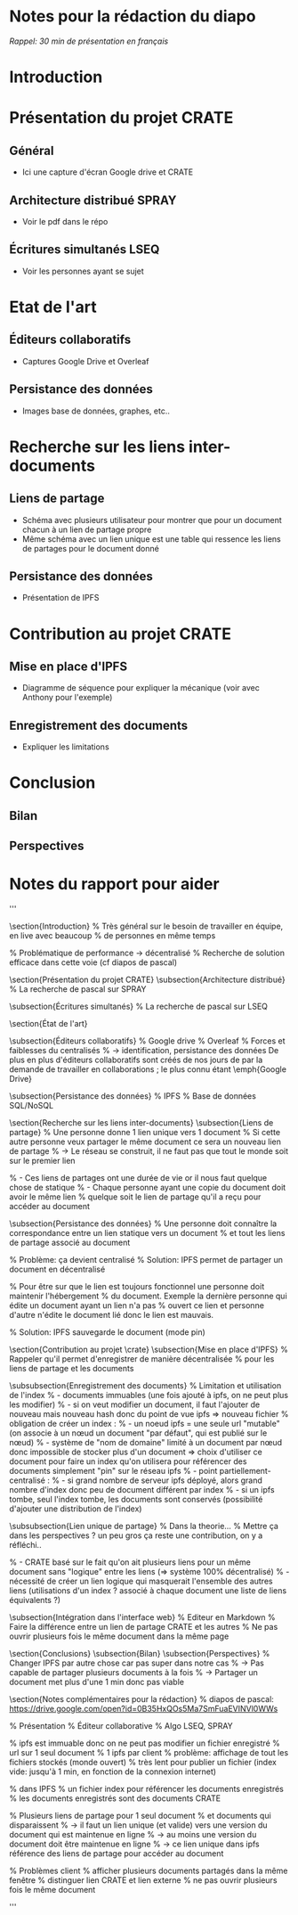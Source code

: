 # Notes pour la rédaction du diapo
*Rappel: 30 min de présentation en français*

# Introduction

# Présentation du projet CRATE
## Général
* Ici une capture d'écran Google drive et CRATE

## Architecture distribué SPRAY
* Voir le pdf dans le répo

## Écritures simultanés LSEQ
* Voir les personnes ayant se sujet

# Etat de l'art
## Éditeurs collaboratifs
* Captures Google Drive et Overleaf

## Persistance des données
* Images base de données, graphes, etc..

# Recherche sur les liens inter-documents
## Liens de partage
* Schéma avec plusieurs utilisateur pour montrer que pour un document chacun à un lien de partage propre
* Même schéma avec un lien unique est une table qui ressence les liens de partages pour le document donné

## Persistance des données
* Présentation de IPFS

# Contribution au projet CRATE
## Mise en place d'IPFS
* Diagramme de séquence pour expliquer la mécanique (voir avec Anthony pour l'exemple)

## Enregistrement des documents
* Expliquer les limitations

# Conclusion
## Bilan
## Perspectives

# Notes du rapport pour aider 

'''

\section{Introduction}
% Très général sur le besoin de travailler en équipe, en live avec beaucoup
% de personnes en même temps

% Problématique de performance -> décentralisé
% Recherche de solution efficace dans cette voie (cf diapos de pascal)

\section{Présentation du projet CRATE}
\subsection{Architecture distribué}
% La recherche de pascal sur SPRAY

\subsection{Écritures simultanés}
% La recherche de pascal sur LSEQ

\section{État de l'art}

\subsection{Éditeurs collaboratifs}
% Google drive
% Overleaf
% Forces et faiblesses du centralisés
% -> identification, persistance des données
De plus en plus d'éditeurs collaboratifs sont créés de nos jours de par la demande de travailler en collaborations ; le plus connu étant \emph{Google Drive} 

\subsection{Persistance des données}
% IPFS
% Base de données SQL/NoSQL

\section{Recherche sur les liens inter-documents}
\subsection{Liens de partage}
% Une personne donne 1 lien unique vers 1 document
% Si cette autre personne veux partager le même document ce sera un nouveau lien de partage
% -> Le réseau se construit, il ne faut pas que tout le monde soit sur le premier lien

% - Ces liens de partages ont une durée de vie or il nous faut quelque chose de statique
% - Chaque personne ayant une copie du document doit avoir le même lien 
% quelque soit le lien de partage qu'il a reçu pour accéder au document

\subsection{Persistance des données}
% Une personne doit connaître la correspondance entre un lien statique vers un document 
% et tout les liens de partage associé au document

% Problème: ça devient centralisé
% Solution: IPFS permet de partager un document en décentralisé

% Pour être sur que le lien est toujours fonctionnel une personne doit maintenir l'hébergement
% du document. Exemple la dernière personne qui édite un document ayant un lien n'a pas 
% ouvert ce lien et personne d'autre n'édite le document lié donc le lien est mauvais.

% Solution: IPFS sauvegarde le document (mode pin)

\section{Contribution au projet \crate}
\subsection{Mise en place d'IPFS}
% Rappeler qu'il permet d'enregistrer de manière décentralisée
% pour les liens de partage et les documents

\subsubsection{Enregistrement des documents}
% Limitation et utilisation de l'index
% - documents immuables (une fois ajouté à ipfs, on ne peut plus les modifier)
% - si on veut modifier un document, il faut l'ajouter de nouveau mais nouveau hash donc du point de vue ipfs => nouveau fichier
% obligation de créer un index :
% - un noeud ipfs = une seule url "mutable" (on associe à un nœud un document "par défaut", qui est publié sur le nœud)
% - système de "nom de domaine" limité à un document par nœud donc impossible de stocker plus d'un document => choix d'utiliser ce document pour faire un index qu'on utilisera pour référencer des documents simplement "pin" sur le réseau ipfs
% - point partiellement-centralisé :
%		- si grand nombre de serveur ipfs déployé, alors grand nombre d'index donc peu de document différent par index
%		- si un ipfs tombe, seul l'index tombe, les documents sont conservés (possibilité d'ajouter une distribution de l'index)


\subsubsection{Lien unique de partage}
% Dans la theorie...
% Mettre ça dans les perspectives ? un peu gros ça reste une contribution, on y a réfléchi..

% - CRATE basé sur le fait qu'on ait plusieurs liens pour un même document sans "logique" entre les liens (=> système 100% décentralisé)
% - nécessité de créer un lien logique qui masquerait l'ensemble des autres liens (utilisations d'un index ? associé à chaque document une liste de liens équivalents ?)

\subsection{Intégration dans l'interface web}
% Editeur en Markdown
% Faire la différence entre un lien de partage CRATE et les autres
% Ne pas ouvrir plusieurs fois le même document dans la même page

\section{Conclusions}
\subsection{Bilan}
\subsection{Perspectives}
% Changer IPFS par autre chose car pas super dans notre cas
% -> Pas capable de partager plusieurs documents à la fois
% -> Partager un document met plus d'une 1 min donc pas viable

\section{Notes complémentaires pour la rédaction}
% diapos de pascal: https://drive.google.com/open?id=0B35HxQOs5Ma7SmFuaEVINVl0WWs

% Présentation
% Éditeur collaborative
% Algo LSEQ, SPRAY

% ipfs est immuable donc on ne peut pas modifier un fichier enregistré 
% url sur 1 seul document
% 1 ipfs par client
% problème: affichage de tout les fichiers stockés (monde ouvert)
% très lent pour publier un fichier (index vide: jusqu'à 1 min, en fonction de la connexion internet)

% dans IPFS
% un fichier index pour référencer les documents enregistrés
% les documents enregistrés sont des documents CRATE

% Plusieurs liens de partage pour 1 seul document
% et documents qui disparaissent
% -> il faut un lien unique (et valide) vers une version du document qui est maintenue en ligne
% -> au moins une version du document doit être maintenue en ligne
% -> ce lien unique dans ipfs référence des liens de partage pour accéder au document


% Problèmes client
% afficher plusieurs documents partagés dans la même fenêtre
% distinguer lien CRATE et lien externe
% ne pas ouvrir plusieurs fois le même document


'''